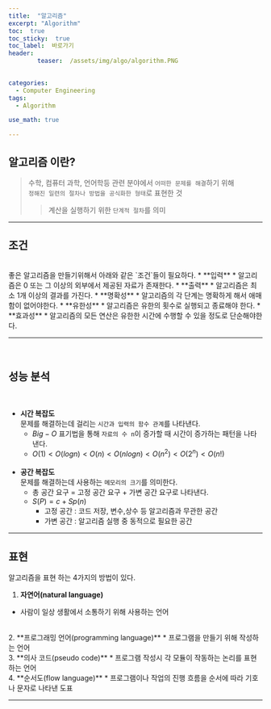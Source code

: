 ```yaml
---
title:  "알고리즘"  
excerpt: "Algorithm"
toc:  true
toc_sticky:  true
toc_label:  바로가기
header:
        teaser:  /assets/img/algo/algorithm.PNG

 
categories:
  - Computer Engineering
tags:
  - Algorithm

use_math: true

---
```


## 알고리즘 이란?  
> 수학, 컴퓨터 과학, 언어학등 관련 분야에서 `어떠한 문제를 해결`하기 위해   
> `정해진 일련의 절차나 방법을 공식화한 형태`로 표현한 것  
>> 계산을 실행하기 위한 `단계적 절차`를 의미

---

## 조건
<br/>
좋은 알고리즘을 만들기위해서 아래와 같은 `조건`들이 필요하다.
* **입력**
  * 알고리즘은 0 또는 그 이상의 외부에서 제공된 자료가 존재한다.
* **출력**
  * 알고리즘은 최소 1개 이상의 결과를 가진다.
* **명확성**
  * 알고리즘의 각 단계는 명확하게 해서 애매함이 없어야한다.
* **유한성**
  * 알고리즘은 유한의 횟수로 실행되고 종료해야 한다.
* **효과성**
  * 알고리즘의 모든 연산은 유한한 시간에 수행할 수 있을 정도로 단순해야한다.

---
<br/>


## 성능 분석
<br/>

* **시간 복잡도**  
문제를 해결하는데 걸리는 `시간과 입력의 함수 관계`를 나타낸다.
  * $Big-O$ 표기법을 통해 `자료의 수 n`이 증가할 때 시간이 증가하는 패턴을 나타낸다.
  * $O(1) < O(log n) < O(n) < O(n log n) < O (n^2) < O(2^n) < O(n!)$  
  <br/>  
* **공간 복잡도**  
문제를 해결하는데 사용하는 `메모리의 크기`를 의미한다.
  * 총 공간 요구 = 고정 공간 요구 + 가변 공간 요구로 나타낸다.
  * $S(P) = c + Sp(n)$
    * 고정 공간 : 코드 저장, 변수,상수 등 알고리즘과 무관한 공간
    * 가변 공간 : 알고리즘 실행 중 동적으로 필요한 공간

---

## 표현
알고리즘을 표현 하는 4가지의 방법이 있다.
1. **자연어(natural language)**
  * 사람이 일상 생활에서 소통하기 위해 사용하는 언어  
  <br/>  
2. **프로그래밍 언어(programming language)**
  * 프로그램을 만들기 위해 작성하는 언어  
  <br/>  
3. **의사 코드(pseudo code)**
  * 프로그램 작성시 각 모듈이 작동하는 논리를 표현하는 언어  
  <br/>  
4. **순서도(flow language)**
  * 프로그램이나 작업의 진행 흐름을 순서에 따라 기호나 문자로 나타낸 도표
   
---